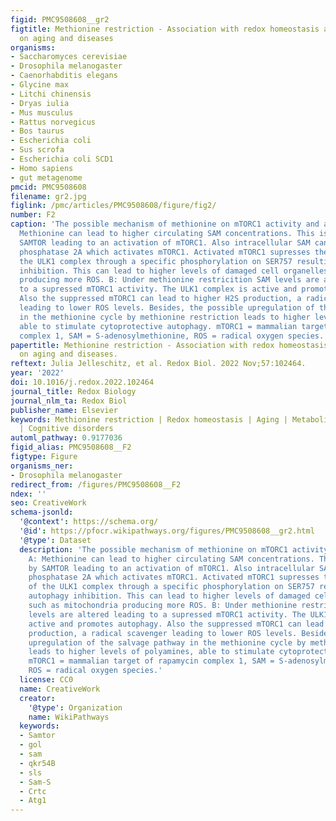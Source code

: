```yaml
---
figid: PMC9508608__gr2
figtitle: Methionine restriction - Association with redox homeostasis and implications
  on aging and diseases
organisms:
- Saccharomyces cerevisiae
- Drosophila melanogaster
- Caenorhabditis elegans
- Glycine max
- Litchi chinensis
- Dryas iulia
- Mus musculus
- Rattus norvegicus
- Bos taurus
- Escherichia coli
- Sus scrofa
- Escherichia coli SCD1
- Homo sapiens
- gut metagenome
pmcid: PMC9508608
filename: gr2.jpg
figlink: /pmc/articles/PMC9508608/figure/fig2/
number: F2
caption: 'The possible mechanism of methionine on mTORC1 activity and autophagy. A:
  Methionine can lead to higher circulating SAM concentrations. This is sensed by
  SAMTOR leading to an activation of mTORC1. Also intracellular SAM can methylate
  phosphatase 2A which activates mTORC1. Activated mTORC1 supresses the activity of
  the ULK1 complex through a specific phosphorylation on SER757 resulting in autophagy
  inhibition. This can lead to higher levels of damaged cell organelles such as mitochondria
  producing more ROS. B: Under methionine restricition SAM levels are altered leading
  to a supressed mTORC1 activity. The ULK1 complex is active and promotes autophagy.
  Also the suppressed mTORC1 can lead to higher H2S production, a radical scavenger
  leading to lower ROS levels. Besides, the possible upregulation of the salvage pathway
  in the methionine cycle by methionine restriction leads to higher levels of polyamines,
  able to stimulate cytoprotective autophagy. mTORC1 = mammalian target of rapamycin
  complex 1, SAM = S-adenosylmethionine, ROS = radical oxygen species.'
papertitle: Methionine restriction - Association with redox homeostasis and implications
  on aging and diseases.
reftext: Julia Jelleschitz, et al. Redox Biol. 2022 Nov;57:102464.
year: '2022'
doi: 10.1016/j.redox.2022.102464
journal_title: Redox Biology
journal_nlm_ta: Redox Biol
publisher_name: Elsevier
keywords: Methionine restriction | Redox homeostasis | Aging | Metabolic syndrome
  | Cognitive disorders
automl_pathway: 0.9177036
figid_alias: PMC9508608__F2
figtype: Figure
organisms_ner:
- Drosophila melanogaster
redirect_from: /figures/PMC9508608__F2
ndex: ''
seo: CreativeWork
schema-jsonld:
  '@context': https://schema.org/
  '@id': https://pfocr.wikipathways.org/figures/PMC9508608__gr2.html
  '@type': Dataset
  description: 'The possible mechanism of methionine on mTORC1 activity and autophagy.
    A: Methionine can lead to higher circulating SAM concentrations. This is sensed
    by SAMTOR leading to an activation of mTORC1. Also intracellular SAM can methylate
    phosphatase 2A which activates mTORC1. Activated mTORC1 supresses the activity
    of the ULK1 complex through a specific phosphorylation on SER757 resulting in
    autophagy inhibition. This can lead to higher levels of damaged cell organelles
    such as mitochondria producing more ROS. B: Under methionine restricition SAM
    levels are altered leading to a supressed mTORC1 activity. The ULK1 complex is
    active and promotes autophagy. Also the suppressed mTORC1 can lead to higher H2S
    production, a radical scavenger leading to lower ROS levels. Besides, the possible
    upregulation of the salvage pathway in the methionine cycle by methionine restriction
    leads to higher levels of polyamines, able to stimulate cytoprotective autophagy.
    mTORC1 = mammalian target of rapamycin complex 1, SAM = S-adenosylmethionine,
    ROS = radical oxygen species.'
  license: CC0
  name: CreativeWork
  creator:
    '@type': Organization
    name: WikiPathways
  keywords:
  - Samtor
  - gol
  - sam
  - qkr54B
  - sls
  - Sam-S
  - Crtc
  - Atg1
---
```


